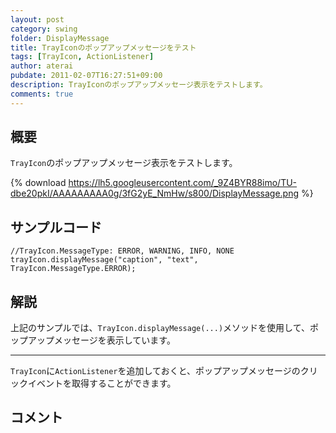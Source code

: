 ```yaml
---
layout: post
category: swing
folder: DisplayMessage
title: TrayIconのポップアップメッセージをテスト
tags: [TrayIcon, ActionListener]
author: aterai
pubdate: 2011-02-07T16:27:51+09:00
description: TrayIconのポップアップメッセージ表示をテストします。
comments: true
---
```

## 概要
`TrayIcon`のポップアップメッセージ表示をテストします。

{% download https://lh5.googleusercontent.com/_9Z4BYR88imo/TU-dbe20pkI/AAAAAAAAA0g/3fG2yE_NmHw/s800/DisplayMessage.png %}

## サンプルコード
<pre class="prettyprint"><code>//TrayIcon.MessageType: ERROR, WARNING, INFO, NONE
trayIcon.displayMessage("caption", "text", TrayIcon.MessageType.ERROR);
</code></pre>

## 解説
上記のサンプルでは、`TrayIcon.displayMessage(...)`メソッドを使用して、ポップアップメッセージを表示しています。

- - - -
`TrayIcon`に`ActionListener`を追加しておくと、ポップアップメッセージのクリックイベントを取得することができます。

## コメント
